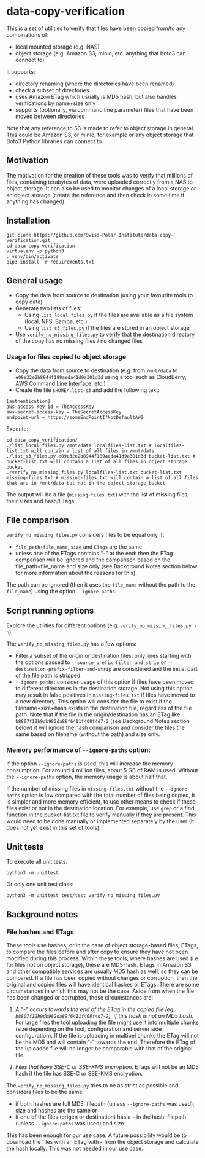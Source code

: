 # data-copy-verification

This is a set of utilities to verify that files have been copied from/to any combinations of:

* local mounted storage (e.g. NAS)
* object storage (e.g. Amazon S3, minio, etc. anything that boto3 can connect to)

It supports:
* directory renaming (where the directories have been renamed)
* check a subset of directories
* uses Amazon ETag which usually is MD5 hash, but also handles verifications by name+size only
* supports (optionally, via command line parameter) files that have been moved between directories

Note that any reference to S3 is made to refer to object storage in general. This could be Amazon S3, or minio, for example or any object storage that Boto3 Python libraries can connect to.

## Motivation
The motivation for the creation of these tools was to verify that millions of files, containing terabytes of data, were uploaded correctly from a NAS to object storage. It can also be used to monitor changes of a local storage or an object storage (create the reference and then check in some time if anything has changed).

## Installation
```
git clone https://github.com/Swiss-Polar-Institute/data-copy-verification.git
cd data-copy-verification
virtualenv -p python3
. venv/bin/activate
pip3 install -r requirements.txt
```

## General usage
* Copy the data from source to destination (using your favourite tools to copy data)
* Generate two lists of files:
  * Using `list_local_files.py` if the files are available as a file system (local, NFS, Samba, etc.)
  * Using `list_s3_files.py` if the files are stored in an object storage
* Use `verify_no_missing_files.py` to verify that the destination directory of the copy has no missing files / no changed files

### Usage for files copied to object storage
* Copy the data from source to destination (e.g. from `/mnt/data` to `e09e32e2b8944f189aeda41d9a301d3d` using a tool such as CloudBerry, AWS Command Line Interface, etc.)
* Create the file `$HOME/.list-s3` and add the following text:
```
[authentication]
aws-access-key-id = TheAccessKey
aws-secret-access-key = TheSecretAccessKey
endpoint-url = https://someEndPointIfNotDefaultAWS
```
Execute:
```
cd data_copy_verification/
./list_local_files.py /mnt/data localfiles-list.txt # localfiles-list.txt will contain a list of all files in /mnt/data
./list_s3_files.py e09e32e2b8944f189aeda41d9a301d3d bucket-list.txt # bucket-list.txt will contain a list of all files in object storage bucket
./verify_no_missing_files.py localfiles-list.txt bucket-list.txt missing-files.txt # missing-files.txt will contain a list of all files that are in /mnt/data but not in the object storage bucket
```
The output will be a file (`missing-files.txt`) with the list of missing files, their sizes and hash/ETags.

## File comparison

`verify_no_missing_files.py` considers files to be equal only if:

* `file_path+file_name`, `size` and `ETags` are the same
* unless one of the ETags contains "-" at the end: then the ETag comparison will be ignored and the comparison based on the file_path+file_name and size only (see Background Notes section below for more information about the reasons for this). 

The path can be ignored (then it uses the `file_name` without the path to the `file_name`) using the option `--ignore-paths`.

## Script running options

Explore the utilities for different options (e.g. `verify_no_missing_files.py -h`).

The `verify_no_missing_files.py` has a few options:
* Filter a subset of the origin or destination files: only lines starting with the options passed to `--source-prefix-filter-and-strip` or `--destination-prefix-filter-and-strip` are considered and the initial part of the file path is stripped.
* `--ignore-paths`: consider usage of this option if files have been moved to different directories in the destination storage. Not using this option may result in false positives in `missing-files.txt` if files have moved to a new directory. This option will consider the file to exist if the filename+size+hash exists in the destination file, regardless of the file path. Note that if the file in the origin/destination has an ETag like `b8807f12b9db982da89f6411f408f4d7-2` (see Background Notes section below) it will ignore the hash comparison and consider the files the same based on filename (without the path) and size only.

### Memory performance of `--ignore-paths` option:
If the option `--ignore-paths` is used, this will increase the memory consumption. For around 4 million files, about 5 GB of RAM is used. Without the `--ignore-paths` option, the memory usage is about half that.

If the number of missing files in `missing-files.txt` without the `--ignore-paths` option is low compared with the total number of files being copied, it is simpler and more memory efficient, to use other means to check if these files exist or not in the destination location. For example, use `grep` or a find function in the bucket-list.txt file to verify manually if they are present. This would need to be done manually or implemented separately by the user (it does not yet exist in this set of tools). 

## Unit tests
To execute all unit tests:

```
python3 -m unittest
```

Or only one unit test class:
```
python3 -m unittest test/test_verify_no_missing_files.py
```
## Background notes

### File hashes and ETags

These tools use hashes, or in the case of object storage-based files, ETags, to compare the files before and after copy to ensure they have not been modified during this process. Within these tools, where hashes are used (i.e for files not on object storage), these are MD5 hash. ETags in Amazon S3 and other compatible services are usually MD5 hash as well, so they can be compared. If a file has been copied without changes or corruption, then the original and copied files will have identical hashes or ETags. There are some circumstances in which this may not be the case. Aside from when the file has been changed or corrupted, these circumstances are: 

1. *A "-" occurs towards the end of the ETag in the copied file (eg. `b8807f12b9db982da89f6411f408f4d7-2`), if this hash is not an MD5 hash.* For large files the tool uploading the file might use it into multiple chunks (size depending on the tool, configuration and server side configuration). If the file is uploading in multipel chunks the ETag will not be the MD5 and will contain "-" towards the end. Therefore the ETag of the uploaded file will no longer be comparable with that of the original file.

1. *Files that have SSE-C or SSE-KMS encryption.* ETags will not be an MD5 hash if the file has SSE-C or SSE-KMS encryption.

The `verify_no_missing_files.py` tries to be as strict as possible and considers files to be the same:
 * if both hashes are full MD5: filepath (unless `--ignore-paths` was used), size and hashes are the same or
 * if one of the files (origen or destination) has a `-` in the hash: filepath (unless `--ignore-paths` was used) and size

This has been enough for our use case. A future possibility would be to download the files with an ETag with - from the object storage and calculate the hash locally. This was not needed in our use case.
